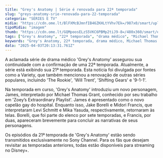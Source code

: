 ```yaml
---
title: "Grey's Anatomy | Série é renovada para 22ª temporada"
slug: "greys-anatomy-srie-renovada-para-22-temporada"
categoria: "SÉRIES E TV"
midia: "https://cdn.ome.lt/BlFXMcBJmnfIB46ZKHLtYVhv7Ek=/987x0/smart/uploads/conteudo/fotos/Untitled_design_55.png"
tipoMidia: "imagem"
thumb: "https://cdn.ome.lt/GQMpoosELzS5VKC6PBMp2tiJ9-8=/480x360/smart/extras/conteudos/Greys-Anatomy-season-21.jpg"
tags: ["Grey's Anatomy", "22ª temporada", "drama médico", "Michael Thomas Grant", "Sony Channel", "Disney+", "renovação de série", "personagens LGBTQ"]
keywords: "Grey's Anatomy, 22ª temporada, drama médico, Michael Thomas Grant, Sony Channel, Disney+, renovação de série, personagens LGBTQ"
data: "2025-04-03T20:13:31.761Z"
---
```


A aclamada série de drama médico 'Grey's Anatomy' assegurou sua continuidade com a confirmação de uma 22ª temporada. Atualmente, a série está exibindo sua 21ª temporada. Esta notícia foi divulgada por fontes como a Variety, que também mencionou a renovação de outras séries populares, incluindo 'The Rookie', 'Will Trent', 'Shifting Gears' e '9-1-1'.

Na temporada em curso, 'Grey's Anatomy' introduziu um novo personagem, James, interpretado por Michael Thomas Grant, conhecido por seu trabalho em 'Zoey’s Extraordinary Playlist'. James é apresentado como o novo capelão gay do hospital. Enquanto isso, Jake Borelli e Midori Francis, que interpretaram Levi Schmitt e Mika Yasuda, respectivamente, retornaram às telas. Borelli, que foi parte do elenco por sete temporadas, e Francis, por duas, apareceram brevemente para concluir as narrativas de seus personagens.

Os episódios da 21ª temporada de 'Grey's Anatomy' estão sendo transmitidos exclusivamente no Sony Channel. Para os fãs que desejam revisitar as temporadas anteriores, todas estão disponíveis para streaming no Disney+.